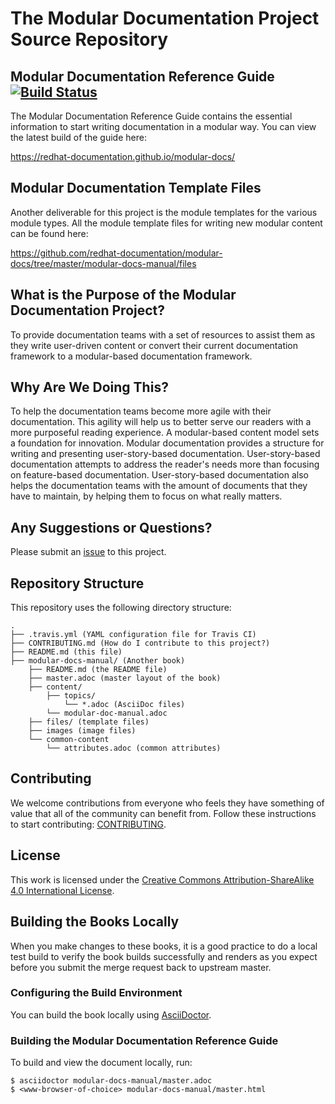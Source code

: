 # The Modular Documentation Project Source Repository

## Modular Documentation Reference Guide [![Build Status](https://travis-ci.org/redhat-documentation/modular-docs.svg?branch=master)](https://travis-ci.org/redhat-documentation/modular-docs)

The Modular Documentation Reference Guide contains the essential information to start writing documentation in a modular way.
You can view the latest build of the guide here:

https://redhat-documentation.github.io/modular-docs/

## Modular Documentation Template Files

Another deliverable for this project is the module templates for the various module types.
All the module template files for writing new modular content can be found here:

https://github.com/redhat-documentation/modular-docs/tree/master/modular-docs-manual/files

## What is the Purpose of the Modular Documentation Project?

To provide documentation teams with a set of resources to assist them as they write user-driven content or convert their current documentation framework to a modular-based documentation framework.

## Why Are We Doing This?

To help the documentation teams become more agile with their documentation. This agility will help us to better serve our readers with a more purposeful reading experience. A modular-based content model sets a foundation for innovation. Modular documentation provides a structure for writing and presenting user-story-based documentation. User-story-based documentation attempts to address the reader's needs more than focusing on feature-based documentation. User-story-based documentation also helps the documentation teams with the amount of documents that they have to maintain, by helping them to focus on what really matters.

## Any Suggestions or Questions?

Please submit an [issue](https://github.com/redhat-documentation/modular-docs/issues) to this project.

## Repository Structure

This repository uses the following directory structure:

```
.
├── .travis.yml (YAML configuration file for Travis CI)
├── CONTRIBUTING.md (How do I contribute to this project?)
├── README.md (this file)
├── modular-docs-manual/ (Another book)
    ├── README.md (the README file)
    ├── master.adoc (master layout of the book)
    ├── content/
        ├── topics/
            └── *.adoc (AsciiDoc files)
        └── modular-doc-manual.adoc
    ├── files/ (template files)
    ├── images (image files)
    └── common-content
        └── attributes.adoc (common attributes)
```

## Contributing

We welcome contributions from everyone who feels they have something of value that all of the community can benefit from. Follow these instructions to start contributing: [CONTRIBUTING](CONTRIBUTING.md).

## License

This work is licensed under the [Creative Commons Attribution-ShareAlike 4.0 International License](https://creativecommons.org/licenses/by-sa/4.0/).

## Building the Books Locally

When you make changes to these books, it is a good practice to do a local test build to verify the book builds successfully and renders as you expect before you submit the merge request back to upstream master.

### Configuring the Build Environment

You can build the book locally using [AsciiDoctor](http://asciidoctor.org/docs/#get-started-with-asciidoctor).

### Building the Modular Documentation Reference Guide

To build and view the document locally, run:

```
$ asciidoctor modular-docs-manual/master.adoc
$ <www-browser-of-choice> modular-docs-manual/master.html
```
